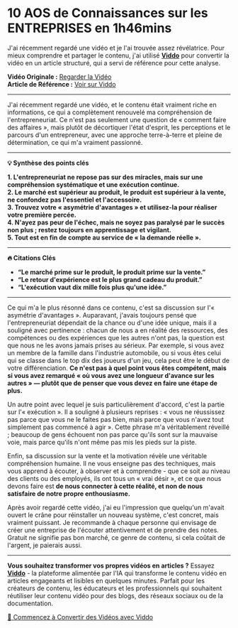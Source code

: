 # 10 AOS de Connaissances sur les ENTREPRISES en 1h46mins

J'ai récemment regardé une vidéo et je l'ai trouvée assez révélatrice. Pour mieux comprendre et partager le contenu, j'ai utilisé **[Viddo](https://viddo.pro/)** pour convertir la vidéo en un article structuré, qui a servi de référence pour cette analyse.

**Vidéo Originale :** [Regarder la Vidéo](https://www.youtube.com/watch?v=lHlf98ildiY)  
**Article de Référence :** [Voir sur Viddo](https://viddo.pro/zh/video-result/ff77b723-e0d5-4c6b-86aa-f7b4ca13fd96)

---

J'ai récemment regardé une vidéo, et le contenu était vraiment riche en informations, ce qui a complètement renouvelé ma compréhension de l'entrepreneuriat. Ce n'est pas seulement une question de « comment faire des affaires », mais plutôt de décortiquer l'état d'esprit, les perceptions et le parcours d'un entrepreneur, avec une approche terre-à-terre et pleine de détermination, ce qui m'a vraiment passionné.

---

**💡 Synthèse des points clés**

**1. L'entrepreneuriat ne repose pas sur des miracles, mais sur une compréhension systématique et une exécution continue.**  
**2. Le marché est supérieur au produit, le produit est supérieur à la vente, ne confondez pas l'essentiel et l'accessoire.**  
**3. Trouvez votre « asymétrie d'avantages » et utilisez-la pour réaliser votre première percée.**  
**4. N'ayez pas peur de l'échec, mais ne soyez pas paralysé par le succès non plus ; restez toujours en apprentissage et vigilant.**  
**5. Tout est en fin de compte au service de « la demande réelle ».**

---

**🔥 Citations Clés**

- **“Le marché prime sur le produit, le produit prime sur la vente.”**  
- **“Le retour d'expérience est le plus grand cadeau du produit.”**  
- **“L'exécution vaut dix mille fois plus qu'une idée.”**

---

Ce qui m'a le plus résonné dans ce contenu, c'est sa discussion sur l'« asymétrie d'avantages ». Auparavant, j'avais toujours pensé que l'entrepreneuriat dépendait de la chance ou d'une idée unique, mais il a souligné avec pertinence : chacun de nous a en réalité des ressources, des compétences ou des expériences que les autres n'ont pas, la question est que nous ne les avons jamais prises au sérieux. Par exemple, si vous avez un membre de la famille dans l'industrie automobile, ou si vous êtes celui qui se classe dans le top dix des joueurs d'un jeu, cela peut être le début de votre différenciation. **Ce n'est pas à quel point vous êtes compétent, mais si vous avez remarqué « où vous avez une longueur d'avance sur les autres » — plutôt que de penser que vous devez en faire une étape de plus.**

Un autre point avec lequel je suis particulièrement d'accord, c'est la partie sur l'« exécution ». Il a souligné à plusieurs reprises : « vous ne réussissez pas parce que vous ne le faites pas bien, mais parce que vous n'avez tout simplement pas commencé à agir ». Cette phrase m'a véritablement réveillé ; beaucoup de gens échouent non pas parce qu'ils sont sur la mauvaise voie, mais parce qu'ils n'ont même pas mis les pieds sur la piste.

Enfin, sa discussion sur la vente et la motivation révèle une véritable compréhension humaine. Il ne vous enseigne pas des techniques, mais vous apprend à écouter, à observer et à comprendre - que ce soit au niveau des clients ou des employés, ils ont tous un « vrai désir », et ce que nous devons faire est **de nous connecter à cette réalité, et non de nous satisfaire de notre propre enthousiasme.**

Après avoir regardé cette vidéo, j'ai eu l'impression que quelqu'un m'avait ouvert le crâne pour réinstaller un nouveau système, c'est concret, mais vraiment puissant. Je recommande à chaque personne qui envisage de créer une entreprise de l'écouter attentivement et de prendre des notes. Gratuit ne signifie pas bon marché, ce genre de contenu, si cela coûtait de l'argent, je paierais aussi.

---

**Vous souhaitez transformer vos propres vidéos en articles ?** Essayez **[Viddo](https://viddo.pro/)** - la plateforme alimentée par l'IA qui transforme le contenu vidéo en articles engageants et lisibles en quelques minutes. Parfait pour les créateurs de contenu, les éducateurs et les professionnels qui souhaitent réutiliser leur contenu vidéo pour des blogs, des réseaux sociaux ou de la documentation.

[🚀 Commencez à Convertir des Vidéos avec Viddo](https://viddo.pro/)